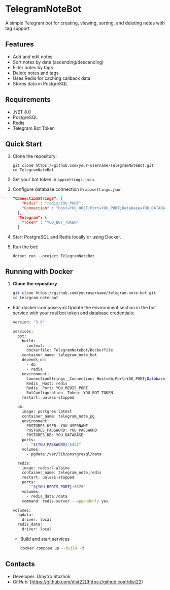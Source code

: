 # TelegramNoteBot

A simple Telegram bot for creating, viewing, sorting, and deleting notes with tag support.

## Features
- Add and edit notes
- Sort notes by date (ascending/descending)
- Filter notes by tags
- Delete notes and tags
- Uses Redis for caching callback data
- Stores data in PostgreSQL

## Requirements
- .NET 8.0
- PostgreSQL
- Redis
- Telegram Bot Token

## Quick Start

1. Clone the repository:
    ```
    git clone https://github.com/your-username/TelegramNoteBot.git
    cd TelegramNoteBot
    ```

2. Set your bot token in `appsettings.json`.

3. Configure database connection in `appsettings.json`:
    ```json
    "ConnectionStrings": {
        "Redis" : "redis:YOU_PORT",
        "Connection" : "Host=YOU_HOST;Port=YOU_PORT;Database=YOU_DATABASE;Username=YOU_USERNAME;Password=YOU_PASSWORD"
      },
      "Telegram": {
        "Token" : "YOU_BOT_TOKEN"
      }
    ```

4. Start PostgreSQL and Redis locally or using Docker.

5. Run the bot:
    ```
    dotnet run --project TelegramNoteBot
    ```

## Running with Docker

1. **Clone the repository**  
   ```bash
   git clone https://github.com/yourusername/telegram-note-bot.git
   cd telegram-note-bot
   ```

- Edit docker-compose.yml
    Update the environment section in the bot service with your real bot token and database credentials:
    ```bash
    version: "3.9"
    
    services:
      bot:
        build:
          context: .
          dockerfile: TelegramNoteBot/Dockerfile
        container_name: telegram_note_bot
        depends_on:
          - db
          - redis
        environment:
          ConnectionStrings__Connection: Host=db;Port=YOU_PORT;Database=YOU_DATABASE;Username=YOU_USERNAME;Password=YOU_PASSWORD
          Redis__Host: redis
          Redis__Port: YOU_REDIS_PORT
          BotConfiguration__Token: YOU_BOT_TOKEN
        restart: unless-stopped
    
      db:
        image: postgres:latest
        container_name: telegram_note_pg
        environment:
          POSTGRES_USER: YOU_USERNAME
          POSTGRES_PASSWORD: YOU_PASSWORD
          POSTGRES_DB: YOU_DATABASE
        ports:
          - "${YOU_PASSWORD}:5432"
        volumes:
          - pgdata:/var/lib/postgresql/data
    
      redis:
        image: redis:7-alpine
        container_name: telegram_note_redis
        restart: unless-stopped
        ports:
          - "${YOU_REDIS_PORT}:6379"
        volumes:
          - redis_data:/data
        command: redis-server --appendonly yes
    
    volumes:
      pgdata:
        driver: local
      redis_data:
        driver: local
    ```
  - Build and start services
    ```bash
    docker compose up --build -d
    ```

## Contacts
- Developer: Dmytro Stozhok  
- GitHub: [https://github.com/dist22](https://github.com/dist22)
